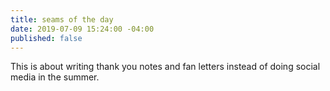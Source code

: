 ```yaml
---
title: seams of the day
date: 2019-07-09 15:24:00 -04:00
published: false
---
```


This is about writing thank you notes and fan letters instead of doing social media in the summer.